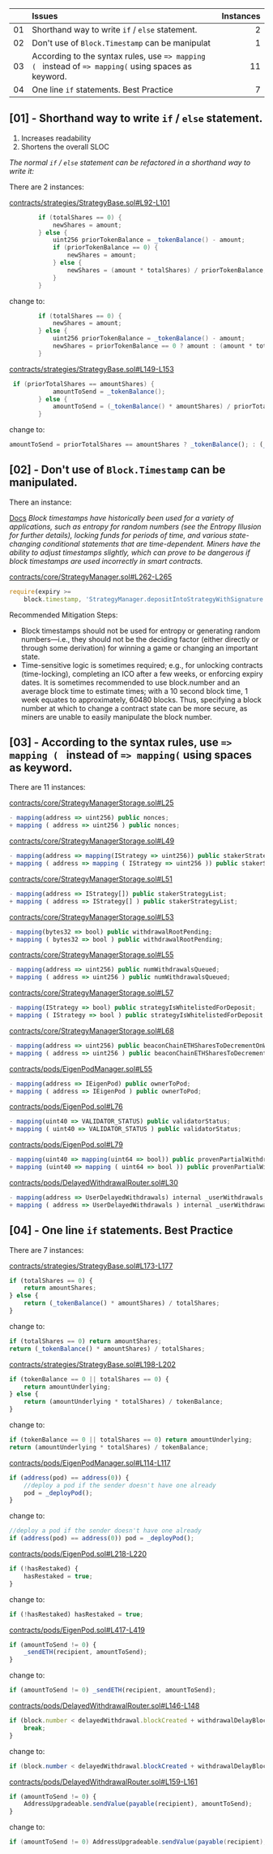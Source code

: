 |     | Issues                                                                                               | Instances |
| :-- | :--------------------------------------------------------------------------------------------------- | --------: |
| 01  | Shorthand way to write `if` / `else` statement.                                                      |         2 |
| 02  | Don't use of `Block.Timestamp` can be manipulat                                                      |         1 |
| 03  | According to the syntax rules, use `=> mapping ( ` instead of `=> mapping(` using spaces as keyword. |        11 |
| 04  | One line `if` statements. Best Practice                                                              |        7 |

## [01] - Shorthand way to write `if` / `else` statement.

1. Increases readability
2. Shortens the overall SLOC

_The normal `if` / `else` statement can be refactored in a shorthand way to write it:_

There are 2 instances:

[contracts/strategies/StrategyBase.sol#L92-L101](https://github.com/code-423n4/2023-04-eigenlayer/blob/main/src/contracts/strategies/StrategyBase.sol#L92-L101)

```java
        if (totalShares == 0) {
            newShares = amount;
        } else {
            uint256 priorTokenBalance = _tokenBalance() - amount;
            if (priorTokenBalance == 0) {
                newShares = amount;
            } else {
                newShares = (amount * totalShares) / priorTokenBalance;
            }
        }
```

change to:

```java
        if (totalShares == 0) {
            newShares = amount;
        } else {
            uint256 priorTokenBalance = _tokenBalance() - amount;
            newShares = priorTokenBalance == 0 ? amount : (amount * totalShares) / priorTokenBalance;
        }
```

[contracts/strategies/StrategyBase.sol#L149-L153](https://github.com/code-423n4/2023-04-eigenlayer/blob/main/src/contracts/strategies/StrategyBase.sol#L149-L153)

```java
 if (priorTotalShares == amountShares) {
            amountToSend = _tokenBalance();
        } else {
            amountToSend = (_tokenBalance() * amountShares) / priorTotalShares;
        }
```

change to:

```js
amountToSend = priorTotalShares == amountShares ? _tokenBalance(); : (_tokenBalance() * amountShares) / priorTotalShares;
```

## [02] - Don't use of `Block.Timestamp` can be manipulated.

There an instance:

[Docs](https://solidity-by-example.org/hacks/block-timestamp-manipulation/)
_Block timestamps have historically been used for a variety of applications, such as entropy for random numbers (see the Entropy Illusion for further details), locking funds for periods of time, and various state-changing conditional statements that are time-dependent. Miners have the ability to adjust timestamps slightly, which can prove to be dangerous if block timestamps are used incorrectly in smart contracts._

[contracts/core/StrategyManager.sol#L262-L265](https://github.com/code-423n4/2023-04-eigenlayer/blob/main/src/contracts/core/StrategyManager.sol#L262-L265)

```ts
require(expiry >=
    block.timestamp, 'StrategyManager.depositIntoStrategyWithSignature: signature expired');
```

Recommended Mitigation Steps:

-   Block timestamps should not be used for entropy or generating random numbers—i.e., they should not be the deciding factor (either directly or through some derivation) for winning a game or changing an important state.
-   Time-sensitive logic is sometimes required; e.g., for unlocking contracts (time-locking), completing an ICO after a few weeks, or enforcing expiry dates. It is sometimes recommended to use block.number and an average block time to estimate times; with a 10 second block time, 1 week equates to approximately, 60480 blocks. Thus, specifying a block number at which to change a contract state can be more secure, as miners are unable to easily manipulate the block number.

## [03] - According to the syntax rules, use `=> mapping ( ` instead of `=> mapping(` using spaces as keyword.

There are 11 instances:

[contracts/core/StrategyManagerStorage.sol#L25](https://github.com/code-423n4/2023-04-eigenlayer/blob/main/src/contracts/core/StrategyManagerStorage.sol#L25)

```ts
- mapping(address => uint256) public nonces;
+ mapping ( address => uint256 ) public nonces;
```

[contracts/core/StrategyManagerStorage.sol#L49](https://github.com/code-423n4/2023-04-eigenlayer/blob/main/src/contracts/core/StrategyManagerStorage.sol#L49)

```ts
- mapping(address => mapping(IStrategy => uint256)) public stakerStrategyShares;
+ mapping ( address => mapping ( IStrategy => uint256 )) public stakerStrategyShares;
```

[contracts/core/StrategyManagerStorage.sol#L51](https://github.com/code-423n4/2023-04-eigenlayer/blob/main/src/contracts/core/StrategyManagerStorage.sol#L51)

```ts
- mapping(address => IStrategy[]) public stakerStrategyList;
+ mapping ( address => IStrategy[] ) public stakerStrategyList;
```

[contracts/core/StrategyManagerStorage.sol#L53](https://github.com/code-423n4/2023-04-eigenlayer/blob/main/src/contracts/core/StrategyManagerStorage.sol#L53)

```ts
- mapping(bytes32 => bool) public withdrawalRootPending;
+ mapping ( bytes32 => bool ) public withdrawalRootPending;
```

[contracts/core/StrategyManagerStorage.sol#L55](https://github.com/code-423n4/2023-04-eigenlayer/blob/main/src/contracts/core/StrategyManagerStorage.sol#L55)

```ts
- mapping(address => uint256) public numWithdrawalsQueued;
+ mapping ( address => uint256 ) public numWithdrawalsQueued;
```

[contracts/core/StrategyManagerStorage.sol#L57](https://github.com/code-423n4/2023-04-eigenlayer/blob/main/src/contracts/core/StrategyManagerStorage.sol#L57)

```ts
- mapping(IStrategy => bool) public strategyIsWhitelistedForDeposit;
+ mapping ( IStrategy => bool ) public strategyIsWhitelistedForDeposit;
```

[contracts/core/StrategyManagerStorage.sol#L68](https://github.com/code-423n4/2023-04-eigenlayer/blob/main/src/contracts/core/StrategyManagerStorage.sol#L68)

```ts
- mapping(address => uint256) public beaconChainETHSharesToDecrementOnWithdrawal;
+ mapping ( address => uint256 ) public beaconChainETHSharesToDecrementOnWithdrawal;
```

[contracts/pods/EigenPodManager.sol#L55](https://github.com/code-423n4/2023-04-eigenlayer/blob/main/src/contracts/pods/EigenPodManager.sol#L55)

```ts
- mapping(address => IEigenPod) public ownerToPod;
+ mapping ( address => IEigenPod ) public ownerToPod;
```

[contracts/pods/EigenPod.sol#L76](https://github.com/code-423n4/2023-04-eigenlayer/blob/main/src/contracts/pods/EigenPod.sol#L76)

```ts
- mapping(uint40 => VALIDATOR_STATUS) public validatorStatus;
+ mapping ( uint40 => VALIDATOR_STATUS ) public validatorStatus;
```

[contracts/pods/EigenPod.sol#L79](https://github.com/code-423n4/2023-04-eigenlayer/blob/main/src/contracts/pods/EigenPod.sol#L79)

```ts
- mapping(uint40 => mapping(uint64 => bool)) public provenPartialWithdrawal;
+ mapping (uint40 => mapping ( uint64 => bool )) public provenPartialWithdrawal;
```

[contracts/pods/DelayedWithdrawalRouter.sol#L30](https://github.com/code-423n4/2023-04-eigenlayer/blob/main/src/contracts/pods/DelayedWithdrawalRouter.sol#L30)

```ts
- mapping(address => UserDelayedWithdrawals) internal _userWithdrawals;
+ mapping ( address => UserDelayedWithdrawals ) internal _userWithdrawals;
```

## [04] - One line `if` statements. Best Practice

There are 7 instances:

[contracts/strategies/StrategyBase.sol#L173-L177](https://github.com/code-423n4/2023-04-eigenlayer/blob/main/src/contracts/strategies/StrategyBase.sol#L173-L177)

```ts
if (totalShares == 0) {
    return amountShares;
} else {
    return (_tokenBalance() * amountShares) / totalShares;
}
```

change to:

```ts
if (totalShares == 0) return amountShares;
return (_tokenBalance() * amountShares) / totalShares;
```

[contracts/strategies/StrategyBase.sol#L198-L202](https://github.com/code-423n4/2023-04-eigenlayer/blob/main/src/contracts/strategies/StrategyBase.sol#L198-L202)

```ts
if (tokenBalance == 0 || totalShares == 0) {
    return amountUnderlying;
} else {
    return (amountUnderlying * totalShares) / tokenBalance;
}
```

change to:

```ts
if (tokenBalance == 0 || totalShares == 0) return amountUnderlying;
return (amountUnderlying * totalShares) / tokenBalance;
```

[contracts/pods/EigenPodManager.sol#L114-L117](https://github.com/code-423n4/2023-04-eigenlayer/blob/main/src/contracts/pods/EigenPodManager.sol#L114-L117)

```ts
if (address(pod) == address(0)) {
    //deploy a pod if the sender doesn't have one already
    pod = _deployPod();
}
```

change to:

```ts
//deploy a pod if the sender doesn't have one already
if (address(pod) == address(0)) pod = _deployPod();
```

[contracts/pods/EigenPod.sol#L218-L220](https://github.com/code-423n4/2023-04-eigenlayer/blob/main/src/contracts/pods/EigenPod.sol#L218-L220)

```ts
if (!hasRestaked) {
    hasRestaked = true;
}
```

change to:

```ts
if (!hasRestaked) hasRestaked = true;
```

[contracts/pods/EigenPod.sol#L417-L419](https://github.com/code-423n4/2023-04-eigenlayer/blob/main/src/contracts/pods/EigenPod.sol#L417-L419)

```ts
if (amountToSend != 0) {
    _sendETH(recipient, amountToSend);
}
```

change to:

```ts
if (amountToSend != 0) _sendETH(recipient, amountToSend);
```

[contracts/pods/DelayedWithdrawalRouter.sol#L146-L148](https://github.com/code-423n4/2023-04-eigenlayer/blob/main/src/contracts/pods/DelayedWithdrawalRouter.sol#L146-L148)

```ts
if (block.number < delayedWithdrawal.blockCreated + withdrawalDelayBlocks) {
    break;
}
```

change to:

```java
if (block.number < delayedWithdrawal.blockCreated + withdrawalDelayBlocks) break;
```

[contracts/pods/DelayedWithdrawalRouter.sol#L159-L161](https://github.com/code-423n4/2023-04-eigenlayer/blob/main/src/contracts/pods/DelayedWithdrawalRouter.sol#L159-L161)

```ts
if (amountToSend != 0) {
    AddressUpgradeable.sendValue(payable(recipient), amountToSend);
}
```

change to:

```java
if (amountToSend != 0) AddressUpgradeable.sendValue(payable(recipient), amountToSend);
```
